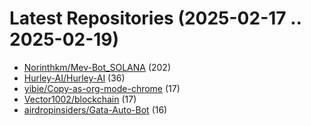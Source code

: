 # Latest Repositories (2025-02-17 .. 2025-02-19)

- [Norinthkm/Mev-Bot_SOLANA](https://github.com/Norinthkm/Mev-Bot_SOLANA) (202)
- [Hurley-AI/Hurley-AI](https://github.com/Hurley-AI/Hurley-AI) (36)
- [yibie/Copy-as-org-mode-chrome](https://github.com/yibie/Copy-as-org-mode-chrome) (17)
- [Vector1002/blockchain](https://github.com/Vector1002/blockchain) (17)
- [airdropinsiders/Gata-Auto-Bot](https://github.com/airdropinsiders/Gata-Auto-Bot) (16)
